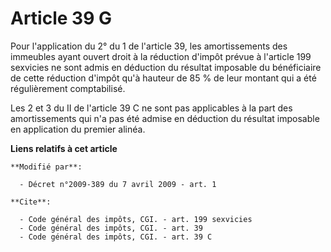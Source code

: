 # Article 39 G

Pour l'application du 2° du 1 de l'article 39, les amortissements des immeubles ayant ouvert droit à la réduction d'impôt
prévue à l'article 199 sexvicies ne sont admis en déduction du résultat imposable du bénéficiaire de cette réduction d'impôt
qu'à hauteur de 85 % de leur montant qui a été régulièrement comptabilisé. 

Les 2 et 3 du II de l'article 39 C ne sont pas applicables à la part des amortissements qui n'a pas été admise en déduction
du résultat imposable en application du premier alinéa.

**Liens relatifs à cet article**

	**Modifié par**:

	  - Décret n°2009-389 du 7 avril 2009 - art. 1

	**Cite**:

	  - Code général des impôts, CGI. - art. 199 sexvicies
	  - Code général des impôts, CGI. - art. 39
	  - Code général des impôts, CGI. - art. 39 C
